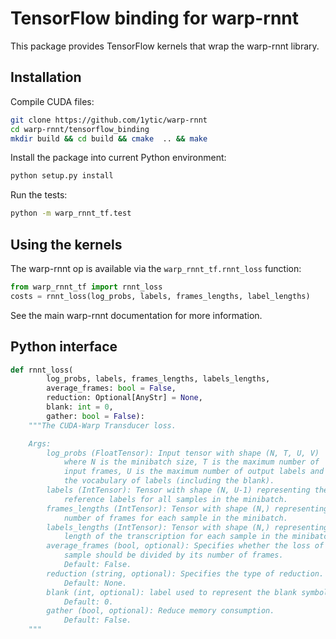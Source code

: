 # TensorFlow binding for warp-rnnt

This package provides TensorFlow kernels that wrap the warp-rnnt library.

## Installation

Compile CUDA files:

```bash
git clone https://github.com/1ytic/warp-rnnt
cd warp-rnnt/tensorflow_binding
mkdir build && cd build && cmake  .. && make
```

Install the package into current Python environment:

```bash
python setup.py install
```

Run the tests:

```bash
python -m warp_rnnt_tf.test
```

## Using the kernels

The warp-rnnt op is available via the `warp_rnnt_tf.rnnt_loss` function:

```python
from warp_rnnt_tf import rnnt_loss
costs = rnnt_loss(log_probs, labels, frames_lengths, label_lengths)
```

See the main warp-rnnt documentation for more information.

## Python interface
```python
def rnnt_loss(
        log_probs, labels, frames_lengths, labels_lengths,
        average_frames: bool = False,
        reduction: Optional[AnyStr] = None,
        blank: int = 0,
        gather: bool = False):
    """The CUDA-Warp Transducer loss.

    Args:
        log_probs (FloatTensor): Input tensor with shape (N, T, U, V)
            where N is the minibatch size, T is the maximum number of
            input frames, U is the maximum number of output labels and V is
            the vocabulary of labels (including the blank).
        labels (IntTensor): Tensor with shape (N, U-1) representing the
            reference labels for all samples in the minibatch.
        frames_lengths (IntTensor): Tensor with shape (N,) representing the
            number of frames for each sample in the minibatch.
        labels_lengths (IntTensor): Tensor with shape (N,) representing the
            length of the transcription for each sample in the minibatch.
        average_frames (bool, optional): Specifies whether the loss of each
            sample should be divided by its number of frames.
            Default: False.
        reduction (string, optional): Specifies the type of reduction.
            Default: None.
        blank (int, optional): label used to represent the blank symbol.
            Default: 0.
        gather (bool, optional): Reduce memory consumption.
            Default: False.
    """
```
